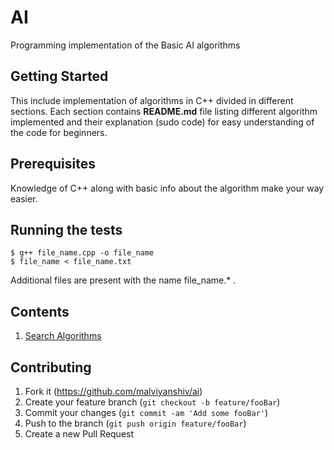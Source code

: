 # AI

Programming implementation of the Basic AI algorithms

## Getting Started

This include implementation of algorithms in C++ divided in different sections. Each section contains **README.md** file listing different algorithm implemented and their explanation (sudo code) for easy understanding of the code for beginners.

## Prerequisites

Knowledge of C++ along with basic info about the algorithm make your way easier.

## Running the tests

```
$ g++ file_name.cpp -o file_name
$ file_name < file_name.txt
```
Additional files are present with the name file_name.* .

## Contents

1. [Search Algorithms](https://github.com/malviyanshiv/ai/tree/master/ai-nptel-2018/searching_graph/README.md)

## Contributing

1. Fork it (<https://github.com/malviyanshiv/ai>)
2. Create your feature branch (`git checkout -b feature/fooBar`)
3. Commit your changes (`git commit -am 'Add some fooBar'`)
4. Push to the branch (`git push origin feature/fooBar`)
5. Create a new Pull Request
